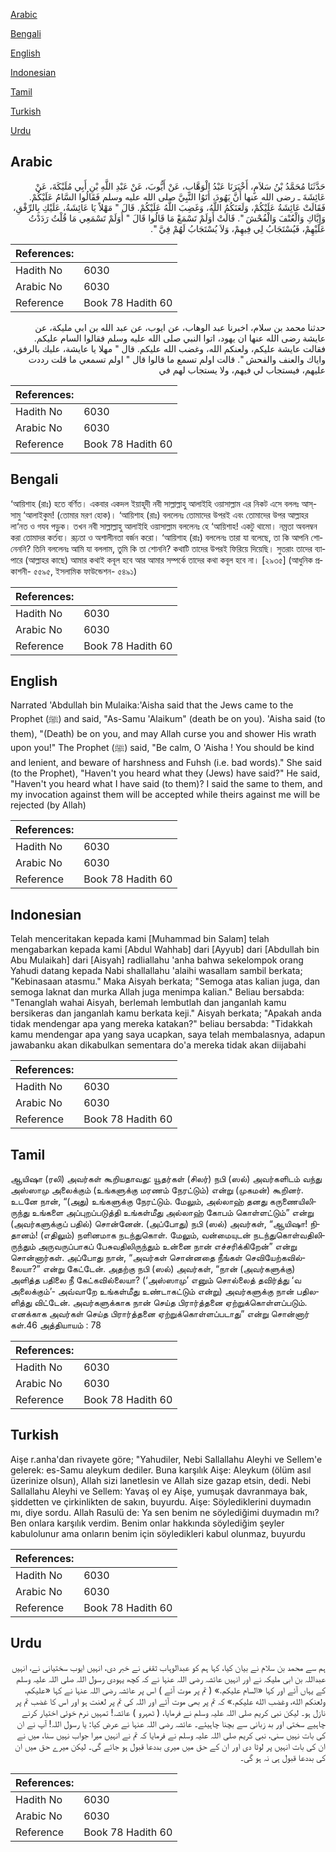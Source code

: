 [Arabic](#arabic)

[Bengali](#bengali)

[English](#english)

[Indonesian](#indonesian)

[Tamil](#tamil)

[Turkish](#turkish)

[Urdu](#urdu)

## Arabic


<div dir="rtl" lang="ar" style={{fontSize:'larger',backgroundColor:'#f8f9fa',padding:20}}>
حَدَّثَنَا مُحَمَّدُ بْنُ سَلاَمٍ، أَخْبَرَنَا عَبْدُ الْوَهَّابِ، عَنْ أَيُّوبَ، عَنْ عَبْدِ اللَّهِ بْنِ أَبِي مُلَيْكَةَ، عَنْ عَائِشَةَ ـ رضى الله عنها أَنَّ يَهُودَ، أَتَوُا النَّبِيَّ صلى الله عليه وسلم فَقَالُوا السَّامُ عَلَيْكُمْ‏.‏ فَقَالَتْ عَائِشَةُ عَلَيْكُمْ، وَلَعَنَكُمُ اللَّهُ، وَغَضِبَ اللَّهُ عَلَيْكُمْ‏.‏ قَالَ ‏"‏ مَهْلاً يَا عَائِشَةُ، عَلَيْكِ بِالرِّفْقِ، وَإِيَّاكِ وَالْعُنْفَ وَالْفُحْشَ ‏"‏‏.‏ قَالَتْ أَوَلَمْ تَسْمَعْ مَا قَالُوا قَالَ ‏"‏ أَوَلَمْ تَسْمَعِي مَا قُلْتُ رَدَدْتُ عَلَيْهِمْ، فَيُسْتَجَابُ لِي فِيهِمْ، وَلاَ يُسْتَجَابُ لَهُمْ فِيَّ ‏"‏‏.‏
</div>
<div style={{backgroundColor:'#f8f9fa',padding:20, marginBottom: 10}}><table> <thead> <tr> <th>References:</th> <th></th> </tr> </thead> <tbody><tr><td>Hadith No</td><td>6030</td></tr><tr><td>Arabic No</td><td>6030</td></tr><tr><td>Reference</td><td>Book 78 Hadith 60</td></tr></tbody></table></div>


<div dir="rtl" lang="ar" style={{fontSize:'larger',backgroundColor:'#f8f9fa',padding:20}}>
حدثنا محمد بن سلام، اخبرنا عبد الوهاب، عن ايوب، عن عبد الله بن ابي مليكة، عن عايشة رضى الله عنها ان يهود، اتوا النبي صلى الله عليه وسلم فقالوا السام عليكم. فقالت عايشة عليكم، ولعنكم الله، وغضب الله عليكم. قال " مهلا يا عايشة، عليك بالرفق، واياك والعنف والفحش ". قالت اولم تسمع ما قالوا قال " اولم تسمعي ما قلت رددت عليهم، فيستجاب لي فيهم، ولا يستجاب لهم في
</div>
<div style={{backgroundColor:'#f8f9fa',padding:20, marginBottom: 10}}><table> <thead> <tr> <th>References:</th> <th></th> </tr> </thead> <tbody><tr><td>Hadith No</td><td>6030</td></tr><tr><td>Arabic No</td><td>6030</td></tr><tr><td>Reference</td><td>Book 78 Hadith 60</td></tr></tbody></table></div>

## Bengali


<div dir="ltr" lang="bn" style={{fontSize:'larger',backgroundColor:'#f8f9fa',padding:20}}>
‘আয়িশাহ (রাঃ) হতে বর্ণিত। একবার একদল ইয়াহূদী নবী সাল্লাল্লাহু আলাইহি ওয়াসাল্লাম এর নিকট এসে বললঃ আস্-সামু ‘আলাইকুম! (তোমার মরণ হোক)। ‘আয়িশাহ (রাঃ) বললেনঃ তোমাদের উপরই এবং তোমাদের উপর আল্লাহর লা‘নত ও গযব পড়ুক। তখন নবী সাল্লাল্লাহু আলাইহি ওয়াসাল্লাম বললেনঃ হে ‘আয়িশাহ! একটু থামো। নম্রতা অবলম্বন করা তোমাদর কর্তব্য। রূঢ়তা ও অশালীনতা বর্জন করো। ‘আয়িশাহ (রাঃ) বললেনঃ তারা যা বলেছে, তা কি আপনি শোনেননি? তিনি বললেনঃ আমি যা বললাম, তুমি কি তা শোননি? কথাটি তাদের উপরই ফিরিয়ে দিয়েছি। সুতরাং তাদের ব্যাপারে (আল্লাহর কাছে) আমার কথাই কবূল হবে আর আমার সম্পর্কে তাদের কথা কবূল হবে না। [২৯৩৫] (আধুনিক প্রকাশনী- ৫৫৯৫, ইসলামিক ফাউন্ডেশন- ৫৪৯১)
</div>
<div style={{backgroundColor:'#f8f9fa',padding:20, marginBottom: 10}}><table> <thead> <tr> <th>References:</th> <th></th> </tr> </thead> <tbody><tr><td>Hadith No</td><td>6030</td></tr><tr><td>Arabic No</td><td>6030</td></tr><tr><td>Reference</td><td>Book 78 Hadith 60</td></tr></tbody></table></div>

## English


<div dir="ltr" lang="en" style={{fontSize:'larger',backgroundColor:'#f8f9fa',padding:20}}>
Narrated 'Abdullah bin Mulaika:'Aisha said that the Jews came to the Prophet (ﷺ) and said, "As-Samu 'Alaikum" (death be on you). 'Aisha said (to them), "(Death) be on you, and may Allah curse you and shower His wrath upon you!" The Prophet (ﷺ) said, "Be calm, O 'Aisha ! You should be kind and lenient, and beware of harshness and Fuhsh (i.e. bad words)." She said (to the Prophet), "Haven't you heard what they (Jews) have said?" He said, "Haven't you heard what I have said (to them)? I said the same to them, and my invocation against them will be accepted while theirs against me will be rejected (by Allah)
</div>
<div style={{backgroundColor:'#f8f9fa',padding:20, marginBottom: 10}}><table> <thead> <tr> <th>References:</th> <th></th> </tr> </thead> <tbody><tr><td>Hadith No</td><td>6030</td></tr><tr><td>Arabic No</td><td>6030</td></tr><tr><td>Reference</td><td>Book 78 Hadith 60</td></tr></tbody></table></div>

## Indonesian


<div dir="ltr" lang="id" style={{fontSize:'larger',backgroundColor:'#f8f9fa',padding:20}}>
Telah menceritakan kepada kami [Muhammad bin Salam] telah mengabarkan kepada kami [Abdul Wahhab] dari [Ayyub] dari [Abdullah bin Abu Mulaikah] dari [Aisyah] radliallahu 'anha bahwa sekelompok orang Yahudi datang kepada Nabi shallallahu 'alaihi wasallam sambil berkata; "Kebinasaan atasmu." Maka Aisyah berkata; "Semoga atas kalian juga, dan semoga laknat dan murka Allah juga menimpa kalian." Beliau bersabda: "Tenanglah wahai Aisyah, berlemah lembutlah dan janganlah kamu bersikeras dan janganlah kamu berkata keji." Aisyah berkata; "Apakah anda tidak mendengar apa yang mereka katakan?" beliau bersabda: "Tidakkah kamu mendengar apa yang saya ucapkan, saya telah membalasnya, adapun jawabanku akan dikabulkan sementara do'a mereka tidak akan diijabahi
</div>
<div style={{backgroundColor:'#f8f9fa',padding:20, marginBottom: 10}}><table> <thead> <tr> <th>References:</th> <th></th> </tr> </thead> <tbody><tr><td>Hadith No</td><td>6030</td></tr><tr><td>Arabic No</td><td>6030</td></tr><tr><td>Reference</td><td>Book 78 Hadith 60</td></tr></tbody></table></div>

## Tamil


<div dir="ltr" lang="ta" style={{fontSize:'larger',backgroundColor:'#f8f9fa',padding:20}}>
ஆயிஷா (ரலி) அவர்கள் கூறியதாவது: யூதர்கள் (சிலர்) நபி (ஸல்) அவர்களிடம் வந்து அஸ்ஸாமு அலைக்கும் (உங்களுக்கு மரணம் நேரட்டும்) என்று (முகமன்) கூறினர். உடனே நான், “(அது) உங்களுக்கு நேரட்டும். மேலும், அல்லாஹ் தனது கருணையிலிருந்து உங்களை அப்புறப்படுத்தி உங்கள்மீது அல்லாஹ் கோபம் கொள்ளட்டும்” என்று (அவர்களுக்குப் பதில்) சொன்னேன். (அப்போது) நபி (ஸல்) அவர்கள், “ஆயிஷா! நிதானம்! (எதிலும்) நளினமாக நடந்துகொள். மேலும், வன்மையுடன் நடந்துகொள்வதிலிருந்தும் அருவருப்பாகப் பேசுவதிலிருந்தும் உன்னை நான் எச்சரிக்கிறேன்” என்று சொன்னார்கள். அப்போது நான், “அவர்கள் சொன்னதை நீங்கள் செவியேற்கவில்லையா?” என்று கேட்டேன். அதற்கு நபி (ஸல்) அவர்கள், “நான் (அவர்களுக்கு) அளித்த பதிலை நீ கேட்கவில்லையா? (‘அஸ்ஸாமு’ எனும் சொல்லைத் தவிர்த்து ‘வ அலைக்கும்’- அவ்வாறே உங்கள்மீது உண்டாகட்டும் என்று) அவர்களுக்கு நான் பதிலளித்து விட்டேன். அவர்களுக்காக நான் செய்த பிரார்த்தனை ஏற்றுக்கொள்ளப்படும். எனக்காக அவர்கள் செய்த பிரார்த்தனை ஏற்றுக்கொள்ளப்படாது” என்று சொன்னார் கள்.46 அத்தியாயம் : 78
</div>
<div style={{backgroundColor:'#f8f9fa',padding:20, marginBottom: 10}}><table> <thead> <tr> <th>References:</th> <th></th> </tr> </thead> <tbody><tr><td>Hadith No</td><td>6030</td></tr><tr><td>Arabic No</td><td>6030</td></tr><tr><td>Reference</td><td>Book 78 Hadith 60</td></tr></tbody></table></div>

## Turkish


<div dir="ltr" lang="tr" style={{fontSize:'larger',backgroundColor:'#f8f9fa',padding:20}}>
Aişe r.anha'dan rivayete göre; "Yahudiler, Nebi Sallallahu Aleyhi ve Sellem'e gelerek: es-Samu aleykum dediler. Buna karşılık Aişe: Aleykum (ölüm asıl üzerinize olsun), Allah sizi lanetlesin ve Allah size gazap etsin, dedi. Nebi Sallallahu Aleyhi ve Sellem: Yavaş ol ey Aişe, yumuşak davranmaya bak, şiddetten ve çirkinlikten de sakın, buyurdu. Aişe: Söylediklerini duymadın mı, diye sordu. Allah Rasulü de: Ya sen benim ne söylediğimi duymadın mı? Ben onlara karşılık verdim. Benim onlar hakkında söylediğim şeyler kabulolunur ama onların benim için söyledikleri kabul olunmaz, buyurdu
</div>
<div style={{backgroundColor:'#f8f9fa',padding:20, marginBottom: 10}}><table> <thead> <tr> <th>References:</th> <th></th> </tr> </thead> <tbody><tr><td>Hadith No</td><td>6030</td></tr><tr><td>Arabic No</td><td>6030</td></tr><tr><td>Reference</td><td>Book 78 Hadith 60</td></tr></tbody></table></div>

## Urdu


<div dir="rtl" lang="ur" style={{fontSize:'larger',backgroundColor:'#f8f9fa',padding:20}}>
ہم سے محمد بن سلام نے بیان کیا، کہا ہم کو عبدالوہاب ثقفی نے خبر دی، انہیں ایوب سختیانی نے، انہیں عبداللہ بن ابی ملیکہ نے اور انہیں عائشہ رضی اللہ عنہا نے کہ کچھ یہودی رسول اللہ صلی اللہ علیہ وسلم کے یہاں آئے اور کہا «السام عليكم‏.‏» ( تم پر موت آئے ) اس پر عائشہ رضی اللہ عنہا نے کہا «عليكم،‏‏‏‏ ولعنكم الله،‏‏‏‏ وغضب الله عليكم‏.‏» کہ تم پر بھی موت آئے اور اللہ کی تم پر لعنت ہو اور اس کا غضب تم پر نازل ہو۔ لیکن نبی کریم صلی اللہ علیہ وسلم نے فرمایا، ( ٹھہرو ) عائشہ! تمہیں نرم خوئی اختیار کرنے چاہیے سختی اور بد زبانی سے بچنا چاہیئے۔ عائشہ رضی اللہ عنہا نے عرض کیا: یا رسول اللہ! آپ نے ان کی بات نہیں سنی، نبی کریم صلی اللہ علیہ وسلم نے فرمایا کہ تم نے انہیں میرا جواب نہیں سنا، میں نے ان کی بات انہیں پر لوٹا دی اور ان کے حق میں میری بددعا قبول ہو جائے گی۔ لیکن میرے حق میں ان کی بددعا قبول ہی نہ ہو گی۔
</div>
<div style={{backgroundColor:'#f8f9fa',padding:20, marginBottom: 10}}><table> <thead> <tr> <th>References:</th> <th></th> </tr> </thead> <tbody><tr><td>Hadith No</td><td>6030</td></tr><tr><td>Arabic No</td><td>6030</td></tr><tr><td>Reference</td><td>Book 78 Hadith 60</td></tr></tbody></table></div>